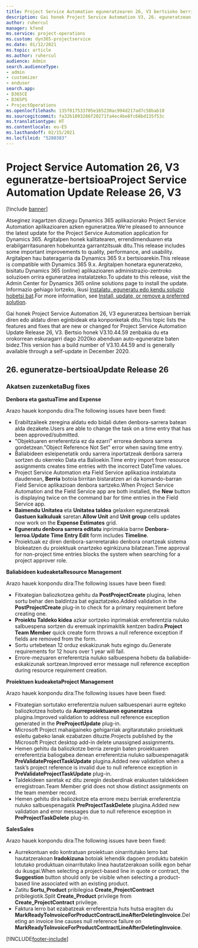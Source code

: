 ```yaml
---
title: Project Service Automation eguneratzearen 26, V3 bertsioko berrikuntzak edo aldaketak
description: Gai honek Project Service Automation V3, 26. eguneratzean erabilgarri dauden eginbideak eta konponketak ditu.
author: ruhercul
manager: kfend
ms.service: project-operations
ms.custom: dyn365-projectservice
ms.date: 01/12/2021
ms.topic: article
ms.author: ruhercul
audience: Admin
search.audienceType:
- admin
- customizer
- enduser
search.app:
- D365CE
- D365PS
- ProjectOperations
ms.openlocfilehash: 135f017533705e165230ac994d217ad7c58bab10
ms.sourcegitcommit: fa32b1893286f20271fa4ec4be8fc68bd135f53c
ms.translationtype: HT
ms.contentlocale: eu-ES
ms.lasthandoff: 02/15/2021
ms.locfileid: "5280383"
---
```

# <a name="project-service-automation-update-release-26-v3"></a><span data-ttu-id="1ad29-103">Project Service Automation 26, V3 eguneratze-bertsioa</span><span class="sxs-lookup"><span data-stu-id="1ad29-103">Project Service Automation Update Release 26, V3</span></span>

[!include [banner](../includes/psa-now-project-operations.md)]

<span data-ttu-id="1ad29-104">Atseginez iragartzen dizuegu Dynamics 365 aplikaziorako Project Service Automation aplikazioaren azken eguneratzea.</span><span class="sxs-lookup"><span data-stu-id="1ad29-104">We’re pleased to announce the latest update for the Project Service Automation application for Dynamics 365.</span></span> <span data-ttu-id="1ad29-105">Argitalpen honek kalitatearen, errendimenduaren eta erabilgarritasunaren hobekuntza garrantzitsuak ditu.</span><span class="sxs-lookup"><span data-stu-id="1ad29-105">This release includes some important improvements to quality, performance, and usability.</span></span> <span data-ttu-id="1ad29-106">Argitalpen hau bateragarria da Dynamics 365 9.x bertsioarekin.</span><span class="sxs-lookup"><span data-stu-id="1ad29-106">This release is compatible with Dynamics 365 9.x.</span></span> <span data-ttu-id="1ad29-107">Argitalpen honetara eguneratzeko, bisitatu Dynamics 365 (online) aplikazioaren administrazio-zentroko soluzioen orrira eguneratzea instalatzeko.</span><span class="sxs-lookup"><span data-stu-id="1ad29-107">To update to this release, visit the Admin Center for Dynamics 365 online solutions page to install the update.</span></span> <span data-ttu-id="1ad29-108">Informazio gehiago lortzeko, ikusi [Instalatu, eguneratu edo kendu soluzio hobetsi bat](https://docs.microsoft.com/power-platform/admin/install-remove-preferred-solution).</span><span class="sxs-lookup"><span data-stu-id="1ad29-108">For more information, see [Install, update, or remove a preferred solution](https://docs.microsoft.com/power-platform/admin/install-remove-preferred-solution).</span></span>

<span data-ttu-id="1ad29-109">Gai honek Project Service Automation 26, V3 eguneratzea bertsioan berriak diren edo aldatu diren eginbideak eta konponketak ditu.</span><span class="sxs-lookup"><span data-stu-id="1ad29-109">This topic lists the features and fixes that are new or changed for Project Service Automation Update Release 26, V3.</span></span> <span data-ttu-id="1ad29-110">Bertsio honek V3.10.44.59 zenbakia du eta orokorrean eskuragarri dago 2020ko abenduan auto-eguneratze baten bidez.</span><span class="sxs-lookup"><span data-stu-id="1ad29-110">This version has a build number of V3.10.44.59 and is generally available through a self-update in December 2020.</span></span>

## <a name="update-release-26"></a><span data-ttu-id="1ad29-111">26. eguneratze-bertsioa</span><span class="sxs-lookup"><span data-stu-id="1ad29-111">Update Release 26</span></span>

### <a name="bug-fixes"></a><span data-ttu-id="1ad29-112">Akatsen zuzenketa</span><span class="sxs-lookup"><span data-stu-id="1ad29-112">Bug fixes</span></span>

<span data-ttu-id="1ad29-113">**Denbora eta gastua**</span><span class="sxs-lookup"><span data-stu-id="1ad29-113">**Time and Expense**</span></span>

<span data-ttu-id="1ad29-114">Arazo hauek konpondu dira:</span><span class="sxs-lookup"><span data-stu-id="1ad29-114">The following issues have been fixed:</span></span>

- <span data-ttu-id="1ad29-115">Erabiltzaileek zeregina aldatu edo bidali duten denbora-sarrera batean alda dezakete.</span><span class="sxs-lookup"><span data-stu-id="1ad29-115">Users are able to change the task on a time entry that has been approved/submitted.</span></span>
- <span data-ttu-id="1ad29-116">"Objektuaren erreferentzia ez da ezarri" errorea denbora sarrera gordetzean.</span><span class="sxs-lookup"><span data-stu-id="1ad29-116">"Object Reference Not Set" error when saving time entry.</span></span>
- <span data-ttu-id="1ad29-117">Baliabideen esleipenetatik ordu sarrera inportatzeak denbora sarrera sortzen du okerreko Data eta Balioekin.</span><span class="sxs-lookup"><span data-stu-id="1ad29-117">Time entry import from resource assignments creates time entries with the incorrect DateTime values.</span></span>
- <span data-ttu-id="1ad29-118">Project Service Automation eta Field Service aplikazioa instalatuta daudenean, **Berria** botoia birritan bistaratzen ari da komando-barran Field Service aplikazioan denbora sartzeko.</span><span class="sxs-lookup"><span data-stu-id="1ad29-118">When Project Service Automation and the Field Service app are both installed, the **New** button is displaying twice on the command bar for time entries in the Field Service app.</span></span>
- <span data-ttu-id="1ad29-119">**Baimendu Unitatea** eta **Unitatea taldea** gelaxken eguneratzeak **Gastuen kalkuluak** saretan.</span><span class="sxs-lookup"><span data-stu-id="1ad29-119">**Allow Unit** and **Unit group** cells updates now work on the **Expense Estimates** grid.</span></span>
- <span data-ttu-id="1ad29-120">**Eguneratu denbora sarrera editatu** inprimakia barne **Denbora-lerroa**.</span><span class="sxs-lookup"><span data-stu-id="1ad29-120">**Update Time Entry Edit** form includes **Timeline**.</span></span>
- <span data-ttu-id="1ad29-121">Proiektuak ez diren denbora-sarreretarako denbora onartzeak sistema blokeatzen du proiektuak onartzeko eginkizuna bilatzean.</span><span class="sxs-lookup"><span data-stu-id="1ad29-121">Time approval for non-project time entries blocks the system when searching for a project approver role.</span></span>

<span data-ttu-id="1ad29-122">**Baliabideen kudeaketa**</span><span class="sxs-lookup"><span data-stu-id="1ad29-122">**Resource Management**</span></span>

<span data-ttu-id="1ad29-123">Arazo hauek konpondu dira:</span><span class="sxs-lookup"><span data-stu-id="1ad29-123">The following issues have been fixed:</span></span>

- <span data-ttu-id="1ad29-124">Fitxategian baliozkotzea gehitu da **PostProjectCreate** plugina, lehen sortu behar den baldintza bat egiaztatzeko.</span><span class="sxs-lookup"><span data-stu-id="1ad29-124">Added validation in the **PostProjectCreate** plug-in to check for a primary requirement before creating one.</span></span>
- <span data-ttu-id="1ad29-125">**Proiektu Taldeko kidea** azkar sortzeko inprimakiak erreferentzia nuluko salbuespena sortzen du eremuak inprimakitik kentzen badira.</span><span class="sxs-lookup"><span data-stu-id="1ad29-125">**Project Team Member** quick create form throws a null reference exception if fields are removed from the form.</span></span>
- <span data-ttu-id="1ad29-126">Sortu urtebetean 12 orduz eskakizunak huts egingo du.</span><span class="sxs-lookup"><span data-stu-id="1ad29-126">Generate requirements for 12 hours over 1 year will fail.</span></span>
- <span data-ttu-id="1ad29-127">Errore-mezuaren erreferentzia nuluko salbuespena hobetu da baliabide-eskakizunak sortzean.</span><span class="sxs-lookup"><span data-stu-id="1ad29-127">Improved error message null reference exception during resource requirement creation.</span></span>

<span data-ttu-id="1ad29-128">**Proiektuen kudeaketa**</span><span class="sxs-lookup"><span data-stu-id="1ad29-128">**Project Management**</span></span>

<span data-ttu-id="1ad29-129">Arazo hauek konpondu dira:</span><span class="sxs-lookup"><span data-stu-id="1ad29-129">The following issues have been fixed:</span></span>

- <span data-ttu-id="1ad29-130">Fitxategian sortutako erreferentzia nuluen salbuespenari aurre egiteko baliozkotzea hobetu da **Aurreproiektuaren eguneratzea** plugina.</span><span class="sxs-lookup"><span data-stu-id="1ad29-130">Improved validation to address null reference exception generated in the **PreProjectUpdate** plug-in.</span></span>
- <span data-ttu-id="1ad29-131">Microsoft Project mahaigaineko gehigarriak argitaratutako proiektuek esleitu gabeko lanak ezabatzen dituzte.</span><span class="sxs-lookup"><span data-stu-id="1ad29-131">Projects published by the Microsoft Project desktop add-in delete unassigned assignments.</span></span>
- <span data-ttu-id="1ad29-132">Hemen gehitu da baliozkotze berria zeregin baten proiektuaren erreferentzia baliogabea denean erreferentzia nuluko salbuespenagatik **PreValidateProjectTaskUpdate** plugina.</span><span class="sxs-lookup"><span data-stu-id="1ad29-132">Added new validation when a task’s project reference is invalid due to null reference exception in **PreValidateProjectTaskUpdate** plug-in.</span></span>
- <span data-ttu-id="1ad29-133">Taldekideen saretak ez ditu zeregin desberdinak erakusten taldekideen erregistroan.</span><span class="sxs-lookup"><span data-stu-id="1ad29-133">Team Member grid does not show distinct assignments on the team member record.</span></span>
- <span data-ttu-id="1ad29-134">Hemen gehitu dira baliozkotze eta errore mezu berriak erreferentzia nuluko salbuespenagatik **PreProjectTaskDelete** plugina.</span><span class="sxs-lookup"><span data-stu-id="1ad29-134">Added new validation and error messages due to null reference exception in **PreProjectTaskDelete** plug-in.</span></span>

<span data-ttu-id="1ad29-135">**Sales**</span><span class="sxs-lookup"><span data-stu-id="1ad29-135">**Sales**</span></span>

<span data-ttu-id="1ad29-136">Arazo hauek konpondu dira:</span><span class="sxs-lookup"><span data-stu-id="1ad29-136">The following issues have been fixed:</span></span>

- <span data-ttu-id="1ad29-137">Aurrekontuan edo kontratuan proiektuan oinarritutako lerro bat hautatzerakoan **Iradokizuna** botoiak lehendik dagoen produktu batekin lotutako produktuan oinarritutako linea hautatzerakoan soilik egon behar du ikusgai.</span><span class="sxs-lookup"><span data-stu-id="1ad29-137">When selecting a project-based line in quote or contract, the **Suggestion** button should only be visible when selecting a product-based line associated with an existing product.</span></span>
- <span data-ttu-id="1ad29-138">Zatitu **Sortu_Product** pribilegioa **Create_ProjectContract** pribilegiotik.</span><span class="sxs-lookup"><span data-stu-id="1ad29-138">Split **Create_Product** privilege from **Create_ProjectContract** privilege.</span></span>
- <span data-ttu-id="1ad29-139">Faktura lerro bat ezabatzeak erreferentzia huts hutsa eragiten du **MarkReadyToInvoiceForProductContractLineAfterDeletingInvoice**.</span><span class="sxs-lookup"><span data-stu-id="1ad29-139">Deleting an invoice line causes null reference failure on **MarkReadyToInvoiceForProductContractLineAfterDeletingInvoice**.</span></span>


[!INCLUDE[footer-include](../includes/footer-banner.md)]
